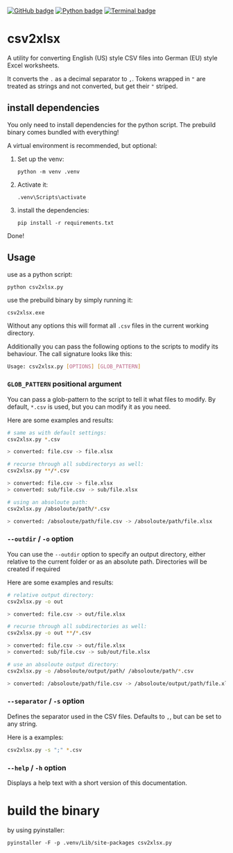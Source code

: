 [![GitHub badge](https://badges.aleen42.com/src/github_flat_square.svg)](https://github.com/Cube707/csv2xlsx)
[![Python badge](https://badges.aleen42.com/src/python_flat_square.svg)](https://python.org)
[![Terminal badge](https://badges.aleen42.com/src/cli_flat_square.svg)](https://www.techtarget.com/searchwindowsserver/definition/command-line-interface-CLI)

# csv2xlsx

A utility for converting English (US) style CSV files into German (EU) style Excel worksheets.

It converts the `.` as a decimal separator to `,`. Tokens wrapped in `"` are treated as strings and not converted, but get their `"` striped.


## install dependencies

You only need to install dependencies for the python script. The prebuild binary comes bundled with everything!

A virtual environment is recommended, but optional:

1. Set up the venv:

    ```
    python -m venv .venv
    ```

2. Activate it:

    ```
    .venv\Scripts\activate
    ```

3. install the dependencies:

    ```
    pip install -r requirements.txt
    ```

Done!


## Usage

use as a python script:

```
python csv2xlsx.py 
```

use the prebuild binary by simply running it:

```
csv2xlsx.exe 
```

Without any options this will format all `.csv` files in the current working directory.

Additionally you can pass the following options to the scripts to modify its behaviour. The call signature looks like this:

```bash
Usage: csv2xlsx.py [OPTIONS] [GLOB_PATTERN]
```

### `GLOB_PATTERN` positional argument

You can pass a glob-pattern to the script to tell it what files to modify. By default, `*.csv` is used, but you can modify it as you need.

Here are some examples and results:

```bash
# same as with default settings:
csv2xlsx.py *.csv

> converted: file.csv -> file.xlsx
```

```bash
# recurse through all subdirectorys as well:
csv2xlsx.py **/*.csv

> converted: file.csv -> file.xlsx
> converted: sub/file.csv -> sub/file.xlsx
```

```bash
# using an absoloute path:
csv2xlsx.py /absoloute/path/*.csv

> converted: /absoloute/path/file.csv -> /absoloute/path/file.xlsx
```

### `--outdir` / `-o` option

You can use the `--outdir` option to specify an output directory, either relative to the current folder or as an absolute path. Directories will be
created if required

Here are some examples and results:

```bash
# relative output directory:
csv2xlsx.py -o out

> converted: file.csv -> out/file.xlsx
```

```bash
# recurse through all subdirectories as well:
csv2xlsx.py -o out **/*.csv

> converted: file.csv -> out/file.xlsx
> converted: sub/file.csv -> sub/out/file.xlsx
```

```bash
# use an absoloute output directory:
csv2xlsx.py -o /absoloute/output/path/ /absoloute/path/*.csv

> converted: /absoloute/path/file.csv -> /absoloute/output/path/file.xlsx
```

### `--separator` / `-s` option

Defines the separator used in the CSV files. Defaults to `,`, but can be set to any string.

Here is a examples:

```bash
csv2xlsx.py -s ";" *.csv
```

### `--help` / `-h` option

Displays a help text with a short version of this documentation.


# build the binary

by using pyinstaller:

```
pyinstaller -F -p .venv/Lib/site-packages csv2xlsx.py
```
